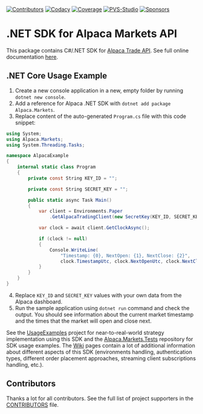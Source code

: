 [![Contributors](https://img.shields.io/github/all-contributors/alpacahq/alpaca-trade-api-csharp?logo=github)](https://github.com/alpacahq/alpaca-trade-api-csharp/blob/develop/CONTRIBUTORS.md)
[![Codacy](https://img.shields.io/codacy/grade/7659cd4379964ef190a1088aa879350a?logo=codacy)](https://www.codacy.com/gh/OlegRa/Alpaca.Markets/dashboard?utm_source=github.com)
[![Coverage](https://app.codacy.com/project/badge/Coverage/7659cd4379964ef190a1088aa879350a)](https://www.codacy.com/gh/OlegRa/Alpaca.Markets/dashboard?utm_source=github.com)
[![PVS-Studio](https://img.shields.io/badge/PVS--Studio-0-blue?logo=opensourceinitiative&logoColor=white&logoWidth=16)](https://pvs-studio.com/pvs-studio/?utm_source=website&utm_medium=github&utm_campaign=open_source)
[![Sponsors](https://img.shields.io/github/sponsors/OlegRa?logo=github)](https://github.com/sponsors/OlegRa)

# .NET SDK for Alpaca Markets API

This package contains C#/.NET SDK for [Alpaca Trade API](https://docs.alpaca.markets/). See full online documentation [here](https://olegra.github.io/Alpaca.Markets/api/Alpaca.Markets.html).

## .NET Core Usage Example

1.  Create a new console application in a new, empty folder by running `dotnet new console`.
2.  Add a reference for Alpaca .NET SDK with `dotnet add package Alpaca.Markets`.
3.  Replace content of the auto-generated `Program.cs` file with this code snippet:
```cs
using System;
using Alpaca.Markets;
using System.Threading.Tasks;

namespace AlpacaExample
{
    internal static class Program
    {
        private const String KEY_ID = "";

        private const String SECRET_KEY = "";

        public static async Task Main()
        {
            var client = Environments.Paper
                .GetAlpacaTradingClient(new SecretKey(KEY_ID, SECRET_KEY));

            var clock = await client.GetClockAsync();

            if (clock != null)
            {
                Console.WriteLine(
                    "Timestamp: {0}, NextOpen: {1}, NextClose: {2}",
                    clock.TimestampUtc, clock.NextOpenUtc, clock.NextCloseUtc);
            }
        }
    }
}
```
4.  Replace `KEY_ID` and `SECRET_KEY` values with your own data from the Alpaca dashboard.
5.  Run the sample application using `dotnet run` command and check the output. You should see information about the current market timestamp and the times that the market will open and close next.

See the [UsageExamples](https://github.com/alpacahq/alpaca-trade-api-csharp/tree/develop/UsageExamples) project for near-to-real-world strategy implementation using this SDK and the
[Alpaca.Markets.Tests](https://github.com/OlegRa/Alpaca.Markets.Tests) repository for SDK usage examples. The [Wiki](https://github.com/alpacahq/alpaca-trade-api-csharp/wiki) pages contain
a lot of additional information about different aspects of this SDK (environments handling, authentication types, different order placement approaches, streaming client subscriptions handling, etc.).

## Contributors

Thanks a lot for all contributors. See the full list of project supporters in the [CONTRIBUTORS](https://github.com/alpacahq/alpaca-trade-api-csharp/blob/develop/CONTRIBUTORS.md) file.
